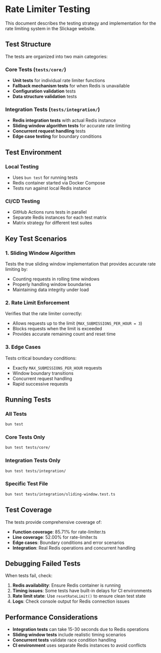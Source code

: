 # Rate Limiter Testing

This document describes the testing strategy and implementation for the rate limiting system in the Slickage website.

## Test Structure

The tests are organized into two main categories:

### Core Tests (`tests/core/`)

- **Unit tests** for individual rate limiter functions
- **Fallback mechanism tests** for when Redis is unavailable
- **Configuration validation** tests
- **Data structure validation** tests

### Integration Tests (`tests/integration/`)

- **Redis integration tests** with actual Redis instance
- **Sliding window algorithm tests** for accurate rate limiting
- **Concurrent request handling** tests
- **Edge case testing** for boundary conditions

## Test Environment

### Local Testing

- Uses `bun test` for running tests
- Redis container started via Docker Compose
- Tests run against local Redis instance

### CI/CD Testing

- GitHub Actions runs tests in parallel
- Separate Redis instances for each test matrix
- Matrix strategy for different test suites

## Key Test Scenarios

### 1. Sliding Window Algorithm

Tests the true sliding window implementation that provides accurate rate limiting by:

- Counting requests in rolling time windows
- Properly handling window boundaries
- Maintaining data integrity under load

### 2. Rate Limit Enforcement

Verifies that the rate limiter correctly:

- Allows requests up to the limit (`MAX_SUBMISSIONS_PER_HOUR = 3`)
- Blocks requests when the limit is exceeded
- Provides accurate remaining count and reset time

### 3. Edge Cases

Tests critical boundary conditions:

- Exactly `MAX_SUBMISSIONS_PER_HOUR` requests
- Window boundary transitions
- Concurrent request handling
- Rapid successive requests

## Running Tests

### All Tests

```bash
bun test
```

### Core Tests Only

```bash
bun test tests/core/
```

### Integration Tests Only

```bash
bun test tests/integration/
```

### Specific Test File

```bash
bun test tests/integration/sliding-window.test.ts
```

## Test Coverage

The tests provide comprehensive coverage of:

- **Function coverage**: 85.71% for rate-limiter.ts
- **Line coverage**: 52.00% for rate-limiter.ts
- **Edge cases**: Boundary conditions and error scenarios
- **Integration**: Real Redis operations and concurrent handling

## Debugging Failed Tests

When tests fail, check:

1. **Redis availability**: Ensure Redis container is running
2. **Timing issues**: Some tests have built-in delays for CI environments
3. **Rate limit state**: Use `resetRateLimit()` to ensure clean test state
4. **Logs**: Check console output for Redis connection issues

## Performance Considerations

- **Integration tests** can take 15-30 seconds due to Redis operations
- **Sliding window tests** include realistic timing scenarios
- **Concurrent tests** validate race condition handling
- **CI environment** uses separate Redis instances to avoid conflicts
